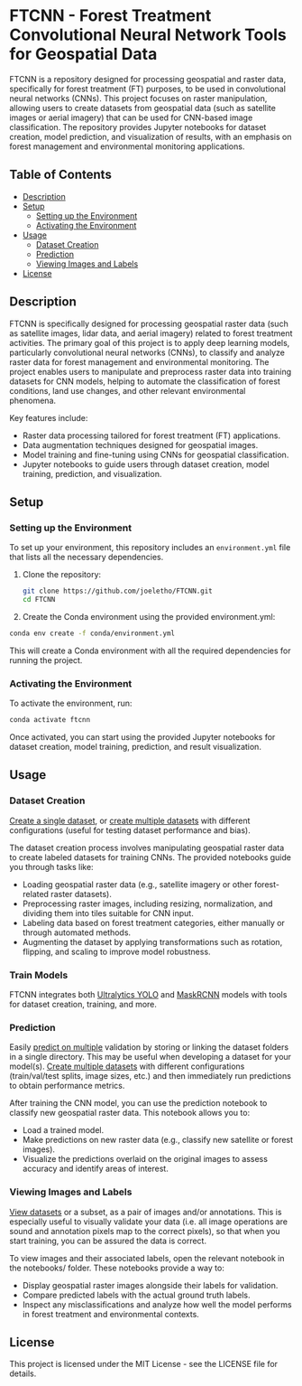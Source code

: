 # FTCNN - Forest Treatment Convolutional Neural Network Tools for Geospatial Data

FTCNN is a repository designed for processing geospatial and raster data, specifically for forest treatment (FT) purposes, to be used in convolutional neural networks (CNNs). This project focuses on raster manipulation, allowing users to create datasets from geospatial data (such as satellite images or aerial imagery) that can be used for CNN-based image classification. The repository provides Jupyter notebooks for dataset creation, model prediction, and visualization of results, with an emphasis on forest management and environmental monitoring applications.

## Table of Contents

- [Description](#description)
- [Setup](#setup)
  - [Setting up the Environment](#setting-up-the-environment)
  - [Activating the Environment](#activating-the-environment)
- [Usage](#usage)
  - [Dataset Creation](#dataset-creation)
  - [Prediction](#prediction)
  - [Viewing Images and Labels](#viewing-images-and-labels)
- [License](#license)

## Description

FTCNN is specifically designed for processing geospatial raster data (such as satellite images, lidar data, and aerial imagery) related to forest treatment activities. The primary goal of this project is to apply deep learning models, particularly convolutional neural networks (CNNs), to classify and analyze raster data for forest management and environmental monitoring. The project enables users to manipulate and preprocess raster data into training datasets for CNN models, helping to automate the classification of forest conditions, land use changes, and other relevant environmental phenomena.

Key features include:

- Raster data processing tailored for forest treatment (FT) applications.
- Data augmentation techniques designed for geospatial images.
- Model training and fine-tuning using CNNs for geospatial classification.
- Jupyter notebooks to guide users through dataset creation, model training, prediction, and visualization.

## Setup

### Setting up the Environment

To set up your environment, this repository includes an `environment.yml` file that lists all the necessary dependencies.

1. Clone the repository:

   ```bash
   git clone https://github.com/joeletho/FTCNN.git
   cd FTCNN
   ```
   
2. Create the Conda environment using the provided environment.yml:

  ```bash
  conda env create -f conda/environment.yml
  ```

This will create a Conda environment with all the required dependencies for running the project.

### Activating the Environment

To activate the environment, run:
  ```bash
  conda activate ftcnn
  ```

Once activated, you can start using the provided Jupyter notebooks for dataset creation, model training, prediction, and result visualization.

## Usage

### Dataset Creation

[Create a single dataset](https://github.com/joeletho/FTCNN/blob/main/notebooks/yolo_create_single_dataset.ipynb), or [create multiple datasets](https://github.com/joeletho/FTCNN/blob/main/notebooks/yolo_create_multiple_datasets.ipynb) with different configurations (useful for testing dataset performance and bias).

The dataset creation process involves manipulating geospatial raster data to create labeled datasets for training CNNs. The provided notebooks guide you through tasks like:

- Loading geospatial raster data (e.g., satellite imagery or other forest-related raster datasets).
- Preprocessing raster images, including resizing, normalization, and dividing them into tiles suitable for CNN input.
- Labeling data based on forest treatment categories, either manually or through automated methods.
- Augmenting the dataset by applying transformations such as rotation, flipping, and scaling to improve model robustness.

### Train Models

FTCNN integrates both [Ultralytics YOLO](https://docs.ultralytics.com/) and [MaskRCNN](https://github.com/matterport/Mask_RCNN) models with tools for dataset creation, training, and more.

### Prediction

Easily [predict on multiple](https://github.com/joeletho/FTCNN/blob/main/notebooks/yolo_predict_multiple_datasets.ipynb) validation by storing or linking the dataset folders in a single directory. This may be useful when developing a dataset for your model(s). [Create multiple datasets](https://github.com/joeletho/FTCNN/blob/main/notebooks/yolo_create_multiple_datasets.ipynb) with different configurations (train/val/test splits, image sizes, etc.) and then immediately run predictions to obtain performance metrics.

After training the CNN model, you can use the prediction notebook to classify new geospatial raster data. This notebook allows you to:

- Load a trained model.
- Make predictions on new raster data (e.g., classify new satellite or forest images).
- Visualize the predictions overlaid on the original images to assess accuracy and identify areas of interest.

### Viewing Images and Labels

[View datasets](https://github.com/joeletho/FTCNN/blob/main/notebooks/yolo_dataview.ipynb) or a subset, as a pair of images and/or annotations. This is especially useful to visually validate your data (i.e. all image operations are sound and annotation pixels map to the correct pixels), so that when you start training, you can be assured the data is correct.

To view images and their associated labels, open the relevant notebook in the notebooks/ folder. These notebooks provide a way to:

- Display geospatial raster images alongside their labels for validation.
- Compare predicted labels with the actual ground truth labels.
- Inspect any misclassifications and analyze how well the model performs in forest treatment and environmental contexts.

## License

This project is licensed under the MIT License - see the LICENSE file for details.


